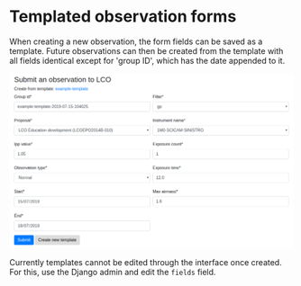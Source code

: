 # Templated observation forms

When creating a new observation, the form fields can be saved as a template.
Future observations can then be created from the template with all fields
identical except for 'group ID', which has the date appended to it.

![screenshot](images/obs_template.png)

Currently templates cannot be edited through the interface once created. For
this, use the Django admin and edit the `fields` field.

